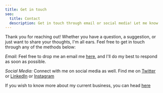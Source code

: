 ```yaml
---
title: Get in touch
seo:
  title: Contact
  description: Get in touch through email or social media! Let me know how I can help.
---
```


Thank you for reaching out! Whether you have a question, a suggestion, or just want to share your thoughts, I'm all ears. Feel free to get in touch through any of the methods below:

_Email:_
Feel free to drop me an email me [here](mailto:akbrahma@duck.com), and I'll do my best to respond as soon as possible.

_Social Media:_
Connect with me on social media as well. Find me on [Twitter](https://twitter.com/the_brahmaa) or [LinkedIn](https://www.linkedin.com/in/kbrahma) or [Instagram](https://www.instagram.com/the.brahma/)

If you wish to know more about my current business, you can head [here](https://knighthood.co)
